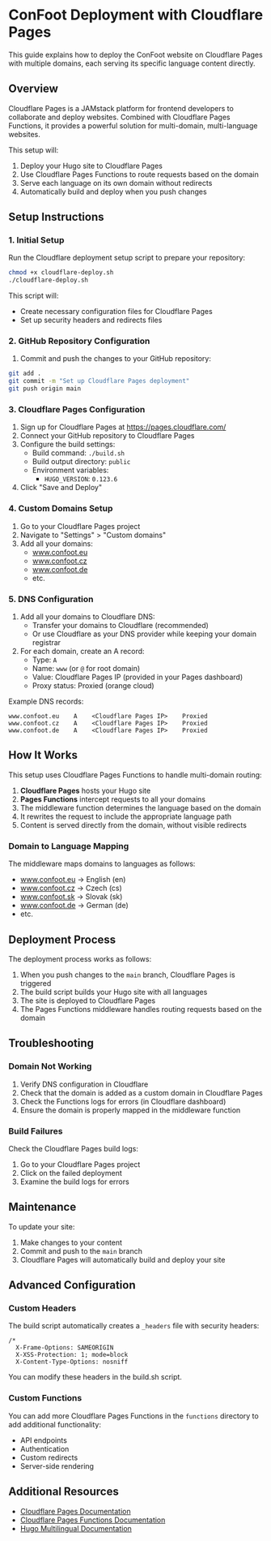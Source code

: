 # ConFoot Deployment with Cloudflare Pages

This guide explains how to deploy the ConFoot website on Cloudflare Pages with multiple domains, each serving its specific language content directly.

## Overview

Cloudflare Pages is a JAMstack platform for frontend developers to collaborate and deploy websites. Combined with Cloudflare Pages Functions, it provides a powerful solution for multi-domain, multi-language websites.

This setup will:

1. Deploy your Hugo site to Cloudflare Pages
2. Use Cloudflare Pages Functions to route requests based on the domain
3. Serve each language on its own domain without redirects
4. Automatically build and deploy when you push changes

## Setup Instructions

### 1. Initial Setup

Run the Cloudflare deployment setup script to prepare your repository:

```bash
chmod +x cloudflare-deploy.sh
./cloudflare-deploy.sh
```

This script will:
- Create necessary configuration files for Cloudflare Pages
- Set up security headers and redirects files

### 2. GitHub Repository Configuration

1. Commit and push the changes to your GitHub repository:

```bash
git add .
git commit -m "Set up Cloudflare Pages deployment"
git push origin main
```

### 3. Cloudflare Pages Configuration

1. Sign up for Cloudflare Pages at https://pages.cloudflare.com/
2. Connect your GitHub repository to Cloudflare Pages
3. Configure the build settings:
   - Build command: `./build.sh`
   - Build output directory: `public`
   - Environment variables:
     - `HUGO_VERSION`: `0.123.6`
4. Click "Save and Deploy"

### 4. Custom Domains Setup

1. Go to your Cloudflare Pages project
2. Navigate to "Settings" > "Custom domains"
3. Add all your domains:
   - www.confoot.eu
   - www.confoot.cz
   - www.confoot.de
   - etc.

### 5. DNS Configuration

1. Add all your domains to Cloudflare DNS:
   - Transfer your domains to Cloudflare (recommended)
   - Or use Cloudflare as your DNS provider while keeping your domain registrar
2. For each domain, create an A record:
   - Type: `A`
   - Name: `www` (or `@` for root domain)
   - Value: Cloudflare Pages IP (provided in your Pages dashboard)
   - Proxy status: Proxied (orange cloud)

Example DNS records:
```
www.confoot.eu    A    <Cloudflare Pages IP>    Proxied
www.confoot.cz    A    <Cloudflare Pages IP>    Proxied
www.confoot.de    A    <Cloudflare Pages IP>    Proxied
```

## How It Works

This setup uses Cloudflare Pages Functions to handle multi-domain routing:

1. **Cloudflare Pages** hosts your Hugo site
2. **Pages Functions** intercept requests to all your domains
3. The middleware function determines the language based on the domain
4. It rewrites the request to include the appropriate language path
5. Content is served directly from the domain, without visible redirects

### Domain to Language Mapping

The middleware maps domains to languages as follows:

- www.confoot.eu → English (en)
- www.confoot.cz → Czech (cs)
- www.confoot.sk → Slovak (sk)
- www.confoot.de → German (de)
- etc.

## Deployment Process

The deployment process works as follows:

1. When you push changes to the `main` branch, Cloudflare Pages is triggered
2. The build script builds your Hugo site with all languages
3. The site is deployed to Cloudflare Pages
4. The Pages Functions middleware handles routing requests based on the domain

## Troubleshooting

### Domain Not Working

1. Verify DNS configuration in Cloudflare
2. Check that the domain is added as a custom domain in Cloudflare Pages
3. Check the Functions logs for errors (in Cloudflare dashboard)
4. Ensure the domain is properly mapped in the middleware function

### Build Failures

Check the Cloudflare Pages build logs:
1. Go to your Cloudflare Pages project
2. Click on the failed deployment
3. Examine the build logs for errors

## Maintenance

To update your site:

1. Make changes to your content
2. Commit and push to the `main` branch
3. Cloudflare Pages will automatically build and deploy your site

## Advanced Configuration

### Custom Headers

The build script automatically creates a `_headers` file with security headers:

```
/*
  X-Frame-Options: SAMEORIGIN
  X-XSS-Protection: 1; mode=block
  X-Content-Type-Options: nosniff
```

You can modify these headers in the build.sh script.

### Custom Functions

You can add more Cloudflare Pages Functions in the `functions` directory to add additional functionality:

- API endpoints
- Authentication
- Custom redirects
- Server-side rendering

## Additional Resources

- [Cloudflare Pages Documentation](https://developers.cloudflare.com/pages/)
- [Cloudflare Pages Functions Documentation](https://developers.cloudflare.com/pages/platform/functions/)
- [Hugo Multilingual Documentation](https://gohugo.io/content-management/multilingual/)
